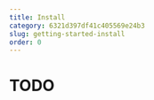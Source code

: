 ```yaml
---
title: Install
category: 6321d397df41c405569e24b3
slug: getting-started-install
order: 0
---
```


# TODO